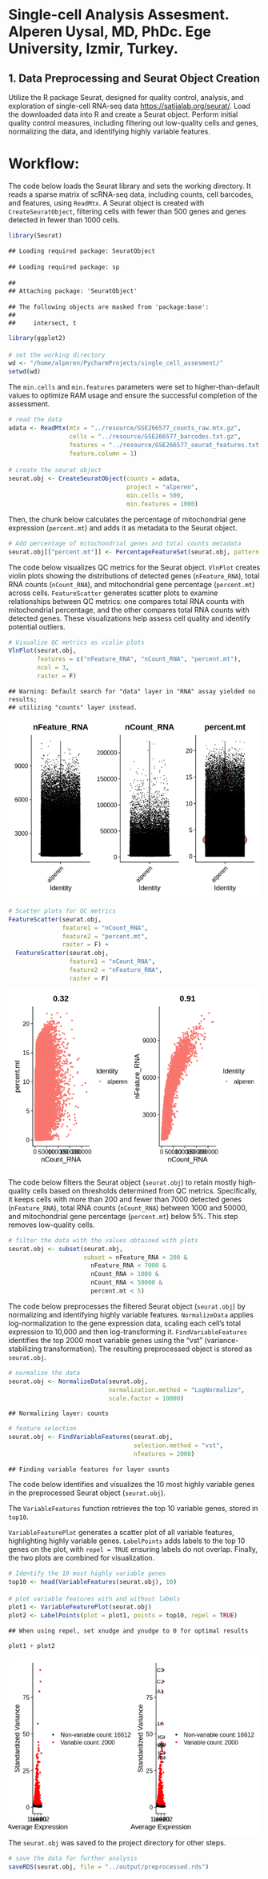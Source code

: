 
# Single-cell Analysis Assesment. Alperen Uysal, MD, PhDc. Ege University, Izmir, Turkey.

## 1. Data Preprocessing and Seurat Object Creation

Utilize the R package Seurat, designed for quality control, analysis,
and exploration of single-cell RNA-seq data
<https://satijalab.org/seurat/>. Load the downloaded data into R and
create a Seurat object. Perform initial quality control measures,
including filtering out low-quality cells and genes, normalizing the
data, and identifying highly variable features.

# Workflow:

The code below loads the Seurat library and sets the working directory.
It reads a sparse matrix of scRNA-seq data, including counts, cell
barcodes, and features, using `ReadMtx`. A Seurat object is created with
`CreateSeuratObject`, filtering cells with fewer than 500 genes and
genes detected in fewer than 1000 cells.

``` r
library(Seurat)
```

    ## Loading required package: SeuratObject

    ## Loading required package: sp

    ## 
    ## Attaching package: 'SeuratObject'

    ## The following objects are masked from 'package:base':
    ## 
    ##     intersect, t

``` r
library(ggplot2)

# set the working directory
wd <- "/home/alperen/PycharmProjects/single_cell_assesment/"
setwd(wd)
```

The `min.cells` and `min.features` parameters were set to
higher-than-default values to optimize RAM usage and ensure the
successful completion of the assessment.

``` r
# read the data
adata <- ReadMtx(mtx = "../resource/GSE266577_counts_raw.mtx.gz",
                 cells = "../resource/GSE266577_barcodes.txt.gz",
                 features = "../resource/GSE266577_seurat_features.txt.gz",
                 feature.column = 1)

# create the seurat object
seurat.obj <- CreateSeuratObject(counts = adata,
                                 project = "alperen",
                                 min.cells = 500,
                                 min.features = 1000)
```

Then, the chunk below calculates the percentage of mitochondrial gene
expression (`percent.mt`) and adds it as metadata to the Seurat object.

``` r
# Add percentage of mitochondrial genes and total counts metadata
seurat.obj[["percent.mt"]] <- PercentageFeatureSet(seurat.obj, pattern = "^MT-")
```

The code below visualizes QC metrics for the Seurat object. `VlnPlot`
creates violin plots showing the distributions of detected genes
(`nFeature_RNA`), total RNA counts (`nCount_RNA`), and mitochondrial
gene percentage (`percent.mt`) across cells. `FeatureScatter` generates
scatter plots to examine relationships between QC metrics: one compares
total RNA counts with mitochondrial percentage, and the other compares
total RNA counts with detected genes. These visualizations help assess
cell quality and identify potential outliers.

``` r
# Visualize QC metrics as violin plots
VlnPlot(seurat.obj,
        features = c("nFeature_RNA", "nCount_RNA", "percent.mt"),
        ncol = 3,
        raster = F)
```

    ## Warning: Default search for "data" layer in "RNA" assay yielded no results;
    ## utilizing "counts" layer instead.

![](preprocessing_files/figure-gfm/unnamed-chunk-4-1.png)<!-- -->

``` r
# Scatter plots for QC metrics
FeatureScatter(seurat.obj,
               feature1 = "nCount_RNA",
               feature2 = "percent.mt",
               raster = F) +
  FeatureScatter(seurat.obj,
                 feature1 = "nCount_RNA",
                 feature2 = "nFeature_RNA",
                 raster = F)
```

![](preprocessing_files/figure-gfm/unnamed-chunk-4-2.png)<!-- -->

The code below filters the Seurat object (`seurat.obj`) to retain mostly
high-quality cells based on thresholds determined from QC metrics.
Specifically, it keeps cells with more than 200 and fewer than 7000
detected genes (`nFeature_RNA`), total RNA counts (`nCount_RNA`) between
1000 and 50000, and mitochondrial gene percentage (`percent.mt`) below
5%. This step removes low-quality cells.

``` r
# filter the data with the values obtained with plots
seurat.obj <- subset(seurat.obj,
                     subset = nFeature_RNA > 200 &
                       nFeature_RNA < 7000 & 
                       nCount_RNA > 1000 &
                       nCount_RNA < 50000 & 
                       percent.mt < 5)
```

The code below preprocesses the filtered Seurat object (`seurat.obj`) by
normalizing and identifying highly variable features. `NormalizeData`
applies log-normalization to the gene expression data, scaling each
cell’s total expression to 10,000 and then log-transforming it.
`FindVariableFeatures` identifies the top 2000 most variable genes using
the “vst” (variance-stabilizing transformation). The resulting
preprocessed object is stored as `seurat.obj`.

``` r
# normalize the data
seurat.obj <- NormalizeData(seurat.obj,
                            normalization.method = "LogNormalize",
                            scale.factor = 10000)
```

    ## Normalizing layer: counts

``` r
# feature selection
seurat.obj <- FindVariableFeatures(seurat.obj,
                                   selection.method = "vst",
                                   nfeatures = 2000)
```

    ## Finding variable features for layer counts

The code below identifies and visualizes the 10 most highly variable
genes in the preprocessed Seurat object (`seurat.obj`).

The `VariableFeatures` function retrieves the top 10 variable genes,
stored in `top10`.

`VariableFeaturePlot` generates a scatter plot of all variable features,
highlighting highly variable genes. `LabelPoints` adds labels to the top
10 genes on the plot, with `repel = TRUE` ensuring labels do not
overlap. Finally, the two plots are combined for visualization.

``` r
# Identify the 10 most highly variable genes
top10 <- head(VariableFeatures(seurat.obj), 10)

# plot variable features with and without labels
plot1 <- VariableFeaturePlot(seurat.obj)
plot2 <- LabelPoints(plot = plot1, points = top10, repel = TRUE)
```

    ## When using repel, set xnudge and ynudge to 0 for optimal results

``` r
plot1 + plot2
```

![](preprocessing_files/figure-gfm/unnamed-chunk-7-1.png)<!-- --> The
`seurat.obj` was saved to the project directory for other steps.

``` r
# save the data for further analysis
saveRDS(seurat.obj, file = "../output/preprocessed.rds")
```
